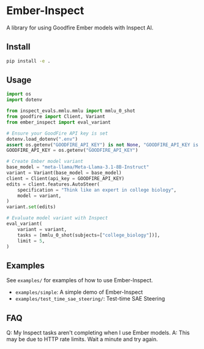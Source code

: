 # Ember-Inspect

A library for using Goodfire Ember models with Inspect AI.

## Install

```bash
pip install -e .
```

## Usage

```python
import os
import dotenv

from inspect_evals.mmlu.mmlu import mmlu_0_shot
from goodfire import Client, Variant
from ember_inspect import eval_variant

# Ensure your GoodFire API key is set
dotenv.load_dotenv(".env")
assert os.getenv("GOODFIRE_API_KEY") is not None, "GOODFIRE_API_KEY is not set"
GOODFIRE_API_KEY = os.getenv("GOODFIRE_API_KEY")

# Create Ember model variant
base_model = "meta-llama/Meta-Llama-3.1-8B-Instruct"
variant = Variant(base_model = base_model)
client = Client(api_key = GOODFIRE_API_KEY)
edits = client.features.AutoSteer(
    specification = "Think like an expert in college biology",
    model = variant,
)
variant.set(edits)

# Evaluate model variant with Inspect
eval_variant(
    variant = variant,
    tasks = [mmlu_0_shot(subjects=["college_biology"])],
    limit = 5,
)
```

## Examples

See `examples/` for examples of how to use Ember-Inspect.

- `examples/simple`: A simple demo of Ember-Inspect
- `examples/test_time_sae_steering/`: Test-time SAE Steering

## FAQ

Q: My Inspect tasks aren't completing when I use Ember models.
A: This may be due to HTTP rate limits. Wait a minute and try again.
